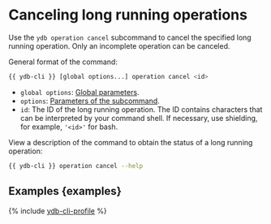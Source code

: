 # Canceling long running operations

Use the `ydb operation cancel` subcommand to cancel the specified long running operation. Only an incomplete operation can be canceled.

General format of the command:

```bash
{{ ydb-cli }} [global options...] operation cancel <id>
```

* `global options`: [Global parameters](commands/global-options.md).
* `options`: [Parameters of the subcommand](#options).
* `id`: The ID of the long running operation. The ID contains characters that can be interpreted by your command shell. If necessary, use shielding, for example, `'<id>'` for bash.

View a description of the command to obtain the status of a long running operation:

```bash
{{ ydb-cli }} operation cancel --help
```

## Examples {examples}

{% include [ydb-cli-profile](../../_includes/ydb-cli-profile.md) %}
